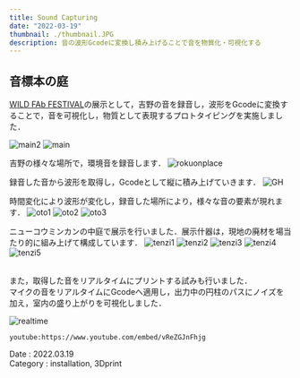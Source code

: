 ```yaml
---
title: Sound Capturing
date: "2022-03-19"
thumbnail: ./thumbnail.JPG
description: 音の波形Gcodeに変換し積み上げることで音を物質化・可視化する
---
```


## 音標本の庭

[WILD FAb FESTIVAL](../WildFab)の展示として，吉野の音を録音し，波形をGcodeに変換することで，音を可視化し，物質として表現するプロトタイピングを実施しました．

![main2](./main2.JPG)
![main](./main.JPG)

吉野の様々な場所で，環境音を録音します．
![rokuonplace](./yosinorokuon.JPG)

録音した音から波形を取得し，Gcodeとして縦に積み上げていきます．
![GH](./GH.JPG)

時間変化により波形が変化し，録音した場所により，様々な音の要素が現れます．
![oto1](./oto1.JPG)
![oto2](./oto2.JPG)
![oto3](./oto3.JPG)

ニューコウミンカンの中庭で展示を行いました．展示什器は，現地の廃材を場当たり的に組み上げて構成しています．
![tenzi1](./tenzi1.JPG)
![tenzi2](./tenzi2.JPG)
![tenzi3](./tenzi3.JPG)
![tenzi4](./tenzi4.JPG)
![tenzi5](./tenzi5.JPG)


<br>
また，取得した音をリアルタイムにプリントする試みも行いました．<br>
マイクの音をリアルタイムにGcodeへ適用し，出力中の円柱のパスにノイズを加え，室内の盛り上がりを可視化しました．

![realtime](./realtime.JPG)

`youtube:https://www.youtube.com/embed/vReZGJnFhjg`


Date : 2022.03.19<br>
Category : installation, 3Dprint